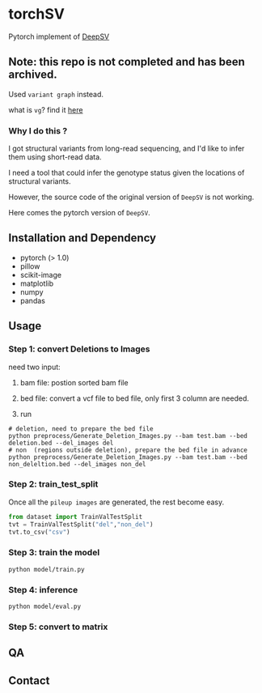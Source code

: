 # torchSV
Pytorch implement of [DeepSV](https://github.com/CSuperlei/DeepSV)


## Note: this repo is not completed and has been archived. 

Used `variant graph` instead.

what is `vg`? find it [here](https://github.com/vgteam/vg/wiki)


### Why I do this ?
I got structural variants from long-read sequencing, and I'd like to infer them using short-read data.

I need a tool that could infer the genotype status given the locations of structural variants.   

However, the source code of the original version of `DeepSV` is not working. 

Here comes the pytorch version of `DeepSV`. 




## Installation and Dependency

- pytorch (> 1.0)
- pillow
- scikit-image
- matplotlib
- numpy
- pandas

## Usage
### Step 1: convert Deletions to Images
need two input: 
1. bam file: postion sorted bam file
2. bed file: convert a vcf file to bed file, only first 3 column are needed.

3. run
```shell
# deletion, need to prepare the bed file 
python preprocess/Generate_Deletion_Images.py --bam test.bam --bed deletion.bed --del_images del
# non  (regions outside deletion), prepare the bed file in advance
python preprocess/Generate_Deletion_Images.py --bam test.bam --bed non_deleltion.bed --del_images non_del
```

### Step 2: train_test_split

Once all the `pileup images` are generated, the rest become easy. 

```python
from dataset import TrainValTestSplit
tvt = TrainValTestSplit("del","non_del")
tvt.to_csv("csv")
```

### Step 3: train the model
```shell
python model/train.py 
```

### Step 4: inference
```shell
python model/eval.py 
```

### Step 5: convert to matrix


## QA
## Contact
